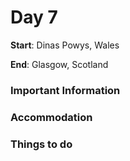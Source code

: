 # Day 7

**Start**: Dinas Powys, Wales

**End**: Glasgow, Scotland

### Important Information

### Accommodation

### Things to do



